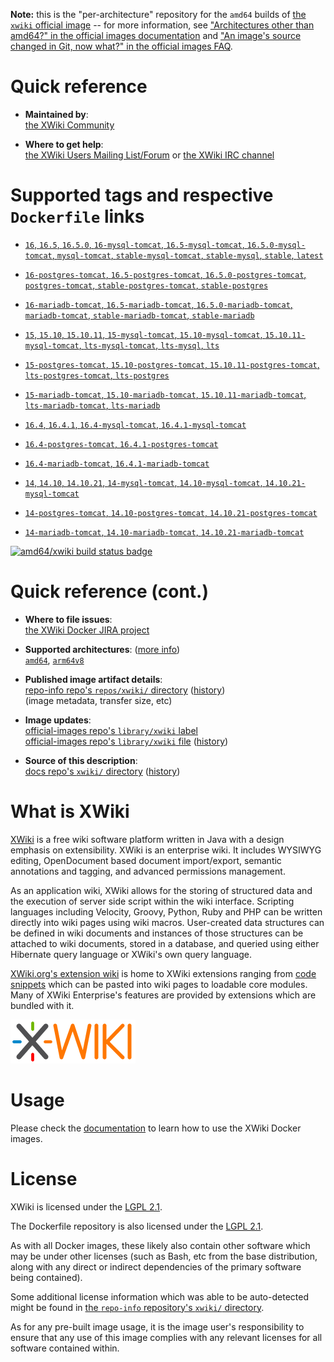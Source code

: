 <!--

********************************************************************************

WARNING:

    DO NOT EDIT "xwiki/README.md"

    IT IS AUTO-GENERATED

    (from the other files in "xwiki/" combined with a set of templates)

********************************************************************************

-->

**Note:** this is the "per-architecture" repository for the `amd64` builds of [the `xwiki` official image](https://hub.docker.com/_/xwiki) -- for more information, see ["Architectures other than amd64?" in the official images documentation](https://github.com/docker-library/official-images#architectures-other-than-amd64) and ["An image's source changed in Git, now what?" in the official images FAQ](https://github.com/docker-library/faq#an-images-source-changed-in-git-now-what).

# Quick reference

-	**Maintained by**:  
	[the XWiki Community](https://github.com/xwiki-contrib/docker-xwiki)

-	**Where to get help**:  
	[the XWiki Users Mailing List/Forum](http://dev.xwiki.org/xwiki/bin/view/Community/MailingLists) or [the XWiki IRC channel](http://dev.xwiki.org/xwiki/bin/view/Community/IRC)

# Supported tags and respective `Dockerfile` links

-	[`16`, `16.5`, `16.5.0`, `16-mysql-tomcat`, `16.5-mysql-tomcat`, `16.5.0-mysql-tomcat`, `mysql-tomcat`, `stable-mysql-tomcat`, `stable-mysql`, `stable`, `latest`](https://github.com/xwiki-contrib/docker-xwiki/blob/4607590e83350fd4feafde4cebcca7ad9f8485a9/16/mysql-tomcat/Dockerfile)

-	[`16-postgres-tomcat`, `16.5-postgres-tomcat`, `16.5.0-postgres-tomcat`, `postgres-tomcat`, `stable-postgres-tomcat`, `stable-postgres`](https://github.com/xwiki-contrib/docker-xwiki/blob/4607590e83350fd4feafde4cebcca7ad9f8485a9/16/postgres-tomcat/Dockerfile)

-	[`16-mariadb-tomcat`, `16.5-mariadb-tomcat`, `16.5.0-mariadb-tomcat`, `mariadb-tomcat`, `stable-mariadb-tomcat`, `stable-mariadb`](https://github.com/xwiki-contrib/docker-xwiki/blob/4607590e83350fd4feafde4cebcca7ad9f8485a9/16/mariadb-tomcat/Dockerfile)

-	[`15`, `15.10`, `15.10.11`, `15-mysql-tomcat`, `15.10-mysql-tomcat`, `15.10.11-mysql-tomcat`, `lts-mysql-tomcat`, `lts-mysql`, `lts`](https://github.com/xwiki-contrib/docker-xwiki/blob/e8e71bdac0660dd1a523c225860722ba05043075/15/mysql-tomcat/Dockerfile)

-	[`15-postgres-tomcat`, `15.10-postgres-tomcat`, `15.10.11-postgres-tomcat`, `lts-postgres-tomcat`, `lts-postgres`](https://github.com/xwiki-contrib/docker-xwiki/blob/e8e71bdac0660dd1a523c225860722ba05043075/15/postgres-tomcat/Dockerfile)

-	[`15-mariadb-tomcat`, `15.10-mariadb-tomcat`, `15.10.11-mariadb-tomcat`, `lts-mariadb-tomcat`, `lts-mariadb`](https://github.com/xwiki-contrib/docker-xwiki/blob/e8e71bdac0660dd1a523c225860722ba05043075/15/mariadb-tomcat/Dockerfile)

-	[`16.4`, `16.4.1`, `16.4-mysql-tomcat`, `16.4.1-mysql-tomcat`](https://github.com/xwiki-contrib/docker-xwiki/blob/1cfea6577f63263f4b7cacf8de13ebdd98f24ffa/16.4/mysql-tomcat/Dockerfile)

-	[`16.4-postgres-tomcat`, `16.4.1-postgres-tomcat`](https://github.com/xwiki-contrib/docker-xwiki/blob/1cfea6577f63263f4b7cacf8de13ebdd98f24ffa/16.4/postgres-tomcat/Dockerfile)

-	[`16.4-mariadb-tomcat`, `16.4.1-mariadb-tomcat`](https://github.com/xwiki-contrib/docker-xwiki/blob/1cfea6577f63263f4b7cacf8de13ebdd98f24ffa/16.4/mariadb-tomcat/Dockerfile)

-	[`14`, `14.10`, `14.10.21`, `14-mysql-tomcat`, `14.10-mysql-tomcat`, `14.10.21-mysql-tomcat`](https://github.com/xwiki-contrib/docker-xwiki/blob/ffbda2123e322160254f342751bce9b978412e5f/14/mysql-tomcat/Dockerfile)

-	[`14-postgres-tomcat`, `14.10-postgres-tomcat`, `14.10.21-postgres-tomcat`](https://github.com/xwiki-contrib/docker-xwiki/blob/ffbda2123e322160254f342751bce9b978412e5f/14/postgres-tomcat/Dockerfile)

-	[`14-mariadb-tomcat`, `14.10-mariadb-tomcat`, `14.10.21-mariadb-tomcat`](https://github.com/xwiki-contrib/docker-xwiki/blob/ffbda2123e322160254f342751bce9b978412e5f/14/mariadb-tomcat/Dockerfile)

[![amd64/xwiki build status badge](https://img.shields.io/jenkins/s/https/doi-janky.infosiftr.net/job/multiarch/job/amd64/job/xwiki.svg?label=amd64/xwiki%20%20build%20job)](https://doi-janky.infosiftr.net/job/multiarch/job/amd64/job/xwiki/)

# Quick reference (cont.)

-	**Where to file issues**:  
	[the XWiki Docker JIRA project](http://jira.xwiki.org/browse/XDOCKER)

-	**Supported architectures**: ([more info](https://github.com/docker-library/official-images#architectures-other-than-amd64))  
	[`amd64`](https://hub.docker.com/r/amd64/xwiki/), [`arm64v8`](https://hub.docker.com/r/arm64v8/xwiki/)

-	**Published image artifact details**:  
	[repo-info repo's `repos/xwiki/` directory](https://github.com/docker-library/repo-info/blob/master/repos/xwiki) ([history](https://github.com/docker-library/repo-info/commits/master/repos/xwiki))  
	(image metadata, transfer size, etc)

-	**Image updates**:  
	[official-images repo's `library/xwiki` label](https://github.com/docker-library/official-images/issues?q=label%3Alibrary%2Fxwiki)  
	[official-images repo's `library/xwiki` file](https://github.com/docker-library/official-images/blob/master/library/xwiki) ([history](https://github.com/docker-library/official-images/commits/master/library/xwiki))

-	**Source of this description**:  
	[docs repo's `xwiki/` directory](https://github.com/docker-library/docs/tree/master/xwiki) ([history](https://github.com/docker-library/docs/commits/master/xwiki))

# What is XWiki

[XWiki](http://xwiki.org) is a free wiki software platform written in Java with a design emphasis on extensibility. XWiki is an enterprise wiki. It includes WYSIWYG editing, OpenDocument based document import/export, semantic annotations and tagging, and advanced permissions management.

As an application wiki, XWiki allows for the storing of structured data and the execution of server side script within the wiki interface. Scripting languages including Velocity, Groovy, Python, Ruby and PHP can be written directly into wiki pages using wiki macros. User-created data structures can be defined in wiki documents and instances of those structures can be attached to wiki documents, stored in a database, and queried using either Hibernate query language or XWiki's own query language.

[XWiki.org's extension wiki](http://extensions.xwiki.org) is home to XWiki extensions ranging from [code snippets](http://snippets.xwiki.org) which can be pasted into wiki pages to loadable core modules. Many of XWiki Enterprise's features are provided by extensions which are bundled with it.

![logo](https://raw.githubusercontent.com/docker-library/docs/6fb07a8dacbad5cc548b87e4c267823a4aa98660/xwiki/logo.png)

# Usage

Please check the [documentation](https://github.com/xwiki-contrib/docker-xwiki/blob/master/README.md) to learn how to use the XWiki Docker images.

# License

XWiki is licensed under the [LGPL 2.1](https://github.com/xwiki-contrib/docker-xwiki/blob/master/LICENSE).

The Dockerfile repository is also licensed under the [LGPL 2.1](https://github.com/xwiki-contrib/docker-xwiki/blob/master/LICENSE).

As with all Docker images, these likely also contain other software which may be under other licenses (such as Bash, etc from the base distribution, along with any direct or indirect dependencies of the primary software being contained).

Some additional license information which was able to be auto-detected might be found in [the `repo-info` repository's `xwiki/` directory](https://github.com/docker-library/repo-info/tree/master/repos/xwiki).

As for any pre-built image usage, it is the image user's responsibility to ensure that any use of this image complies with any relevant licenses for all software contained within.
